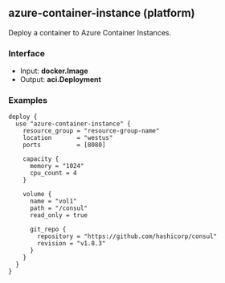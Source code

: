 ## azure-container-instance (platform)

Deploy a container to Azure Container Instances.

### Interface

- Input: **docker.Image**
- Output: **aci.Deployment**

### Examples

```hcl
deploy {
  use "azure-container-instance" {
    resource_group = "resource-group-name"
    location       = "westus"
    ports          = [8080]

    capacity {
      memory = "1024"
      cpu_count = 4
    }

    volume {
      name = "vol1"
      path = "/consul"
      read_only = true

      git_repo {
        repository = "https://github.com/hashicorp/consul"
        revision = "v1.8.3"
      }
    }
  }
}
```
